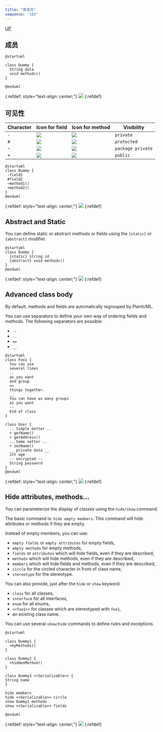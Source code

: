 ```yaml
---
title: "类成员"
sequence: "102"
---
```


[UP](/uml.html)

## 成员

```plantuml
@startuml

class Dummy {
  String data
  void methods()
}

@enduml
```

{:refdef: style="text-align: center;"}
![](/assets/images/uml/plantuml/class/class-diagram-member-basic.svg)
{:refdef}

## 可见性

| Character | Icon for field                                                 | Icon for method                                                 | Visibility        |
|-----------|----------------------------------------------------------------|-----------------------------------------------------------------|-------------------|
| `-`       | ![](/assets/images/uml/plantuml/img/private-field.png)         | ![](/assets/images/uml/plantuml/img/private-method.png)         | `private`         |
| `#`       | ![](/assets/images/uml/plantuml/img/protected-field.png)       | ![](/assets/images/uml/plantuml/img/protected-method.png)       | `protected`       |
| `~`       | ![](/assets/images/uml/plantuml/img/package-private-field.png) | ![](/assets/images/uml/plantuml/img/package-private-method.png) | `package private` |
| `+`       | ![](/assets/images/uml/plantuml/img/public-field.png)          | ![](/assets/images/uml/plantuml/img/public-method.png)          | `public`          |

```plantuml
@startuml
class Dummy {
 -field1
 #field2
 ~method1()
 +method2()
}
@enduml
```

{:refdef: style="text-align: center;"}
![](/assets/images/uml/plantuml/class/class-diagram-member-visibility.svg)
{:refdef}

## Abstract and Static

You can define static or abstract methods or fields using the `{static}` or `{abstract}` modifier.

```plantuml
@startuml
class Dummy {
  {static} String id
  {abstract} void methods()
}
@enduml
```

{:refdef: style="text-align: center;"}
![](/assets/images/uml/plantuml/class/class-diagram-member-modifier.svg)
{:refdef}

## Advanced class body

By default, methods and fields are automatically regrouped by PlantUML.

You can use separators to define your own way of ordering fields and methods.
The following separators are possible:

- `--`
- `..`
- `==`
- `__`

```plantuml
@startuml
class Foo1 {
  You can use
  several lines
  ..
  as you want
  and group
  ==
  things together.
  __
  You can have as many groups
  as you want
  --
  End of class
}

class User {
  .. Simple Getter ..
  + getName()
  + getAddress()
  .. Some setter ..
  + setName()
  __ private data __
  int age
  -- encrypted --
  String password
}
@enduml
```

{:refdef: style="text-align: center;"}
![](/assets/images/uml/plantuml/class/class-diagram-member-advanced.svg)
{:refdef}

## Hide attributes, methods...

You can parameterize the display of classes using the `hide/show` command.

The basic command is: `hide empty members`. This command will hide attributes or methods if they are empty.

Instead of empty members, you can use:

- `empty fields` or `empty attributes` for empty fields,
- `empty methods` for empty methods,
- `fields` or `attributes` which will hide fields, even if they are described,
- `methods` which will hide methods, even if they are described,
- `members` which will hide fields and methods, even if they are described,
- `circle` for the circled character in front of class name,
- `stereotype` for the stereotype.

You can also provide, just after the `hide` or `show` keyword:

- `class` for all classes,
- `interface` for all interfaces,
- `enum` for all enums,
- `<<foo1>>` for classes which are stereotyped with `foo1`,
- an existing class name.

You can use several `show/hide` commands to define rules and exceptions.

```plantuml
@startuml

class Dummy1 {
  +myMethods()
}

class Dummy2 {
  +hiddenMethod()
}

class Dummy3 <<Serializable>> {
String name
}

hide members
hide <<Serializable>> circle
show Dummy1 methods
show <<Serializable>> fields

@enduml
```

{:refdef: style="text-align: center;"}
![](/assets/images/uml/plantuml/class/class-diagram-member-hide.svg)
{:refdef}
